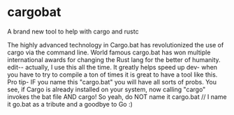 # cargobat
A brand new tool to help with cargo and rustc

The highly advanced technology in Cargo.bat has revolutionized the use of cargo via the
command line. World famous cargo.bat has won multiple international awards for changing the Rust lang 
for the better of humanity. edit-- actually, I use this all the time. It greatly
helps speed up dev- when you have to try to compile a ton of times it is great to have a 
tool like this. Pro tip- IF you name this "cargo.bat" you will have all sorts of probs. You see,
if Cargo is already installed on your system, now calling "cargo" invokes the bat file AND
cargo! So yeah, do NOT name it cargo.bat // I name it go.bat as a tribute and a goodbye to Go :)
